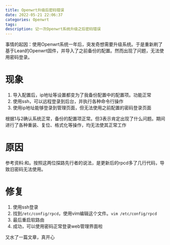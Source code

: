 ```yaml
---
title: Openwrt升级后密码错误
date: 2022-05-21 22:06:37
categories: Openwrt
tags:
description: 记一次Openwrt系统升级之后密码错误
---
```


事情的起因：使用Openwrt系统一年后，突发奇想需要升级系统。于是重新刷了基于Lean的Openwrt固件，并导入了之前备份的配置。然而出现了问题，无法使用密码登录。

# 现象
1. 导入配置后，ip地址等设置都变为了我备份配置中的配置项。功能正常
2. 使用ssh，可以远程登录到后台，并执行各种命令行操作
3. 使用ip地址能够登录到管理页面，但无法使用之前配置的密码登录页面

根据1与2确认系统正常，备份的配置项正常。但3表示肯定出现了什么问题。期间进行了各种重装、复位、格式化等操作，均无法使其正常工作

# 原因
参考资料:[](https://www.right.com.cn/forum/thread-6188175-1-1.html)和[](https://www.bilibili.com/read/cv14768081/)。按照这两位探路先行者的说法，是更新后的rpcd多了几行代码，导致旧密码无法使用。

# 修复
1. 使用ssh登录
2. 找到```/etc/config/rpcd```，使用vim编辑这个文件。```vim /etc/config/rpcd```
3. 最后重启软路由
4. 成功，可以使用密码正常登录web管理界面啦

又水了一篇文章，真开心